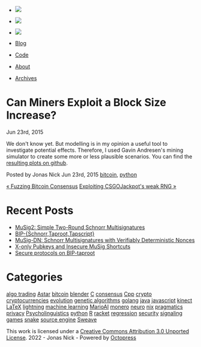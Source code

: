   * [![](/images/bird.png)](https://twitter.com/n1ckler "follow on twitter")
  * [![](/images/GitHub-Mark-64px.png)](https://github.com/jonasnick "github repo")
  * [![](/images/rss.png)](/atom.xml "subscribe via RSS")

  * [Blog](/)
  * [Code](https://github.com/jonasnick)
  * [About](/about)
  * [Archives](/blog/archives)

# Can Miners Exploit a Block Size Increase?

Jun 23rd, 2015

We don't know yet. But modelling is in my opinion a useful tool to investigate
potential effects. Therefore, I used Gavin Andresen's mining simulator to
create some more or less plausible scenarios. You can find the [resulting
plots on
github](https://github.com/jonasnick/bitcoin_miningsim/blob/master/analysis/README.md).

Posted by Jonas Nick Jun 23rd, 2015 [bitcoin](/blog/categories/bitcoin/),
[python](/blog/categories/python/)

[« Fuzzing Bitcoin Consensus](/blog/2015/05/09/fuzzing-bitcoin-consensus/
"Previous Post: Fuzzing Bitcoin Consensus") [Exploiting CSGOJackpot's weak RNG
»](/blog/2015/07/08/exploiting-csgojackpots-weak-rng/ "Next Post: Exploiting
CSGOJackpot's weak RNG")

# Recent Posts

  * [MuSig2: Simple Two-Round Schnorr Multisignatures](/blog/2020/11/29/musig2-simple-two-round-schnorr-multisignatures/)
  * [BIP-{Schnorr,Taproot,Tapscript}](/blog/2020/11/29/bip-%7Bschnorr/)
  * [MuSig-DN: Schnorr Multisignatures with Verifiably Deterministic Nonces](/blog/2020/11/29/musig-dn-schnorr-multisignatures-with-verifiably-deterministic-nonces/)
  * [X-only Pubkeys and Insecure MuSig Shortcuts](/blog/2019/11/19/x-only-pubkeys-and-insecure-musig-shortcuts/)
  * [Secure protocols on BIP-taproot](/blog/2019/06/25/secure-protocols-on-bip-taproot/)

# Categories

[algo trading](/blog/categories/algo-trading) [Astar](/blog/categories/astar)
[bitcoin](/blog/categories/bitcoin) [blender](/blog/categories/blender)
[C](/blog/categories/c) [consensus](/blog/categories/consensus)
[Cpp](/blog/categories/cpp) [crypto](/blog/categories/crypto)
[cryptocurrencies](/blog/categories/cryptocurrencies)
[evolution](/blog/categories/evolution) [genetic
algorithms](/blog/categories/genetic-algorithms)
[golang](/blog/categories/golang) [java](/blog/categories/java)
[javascript](/blog/categories/javascript) [kinect](/blog/categories/kinect)
[LaTeX](/blog/categories/latex) [lightning](/blog/categories/lightning)
[machine learning](/blog/categories/machine-learning)
[MarioAI](/blog/categories/marioai) [monero](/blog/categories/monero)
[neuro](/blog/categories/neuro) [nix](/blog/categories/nix)
[pragmatics](/blog/categories/pragmatics) [privacy](/blog/categories/privacy)
[Psycholinguistics](/blog/categories/psycholinguistics)
[python](/blog/categories/python) [R](/blog/categories/r)
[racket](/blog/categories/racket) [regression](/blog/categories/regression)
[security](/blog/categories/security) [signaling
games](/blog/categories/signaling-games) [snake](/blog/categories/snake)
[source engine](/blog/categories/source-engine)
[Sweave](/blog/categories/sweave)

This work is licensed under a [Creative Commons Attribution 3.0 Unported
License](https://creativecommons.org/licenses/by/3.0/deed.en_US). 2022 - Jonas
Nick - Powered by [Octopress](https://octopress.org)


